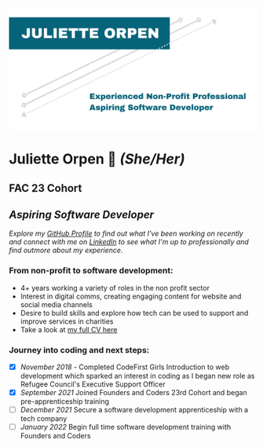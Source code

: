 ![Name Banner](https://github.com/julietteorpen/julietteorpen/blob/main/images/Readme%20tech%20cv%20co-ord.png)

# Juliette Orpen 💫 *(She/Her)*
## FAC 23 Cohort 
## *Aspiring Software Developer* 


*Explore my [GitHub Profile](https://github.com/julietteorpen) to find out what I've been working on recently and connect with me on [LinkedIn](https://www.linkedin.com/in/juliette-orpen/) to see what I'm up to professionally and find outmore about my experience.*

### From non-profit to software development:
* 4+ years working a variety of roles in the non profit sector 
* Interest in digital comms, creating engaging content for website and social media channels 
* Desire to build skills and explore how tech can be used to support and improve services in charities 
* Take a look at [my full CV here](https://www.canva.com/design/DAErxNSjR6k/ae1JDSjEqb64qqq8a9yi-A/view?utm_content=DAErxNSjR6k&utm_campaign=designshare&utm_medium=link&utm_source=sharebutton)

### Journey into coding and next steps:
- [x] *November 2018* - Completed CodeFirst Girls Introduction to web development which sparked an interest in coding as I began new role as Refugee Council's Executive Support Officer
- [x] *September 2021* Joined Founders and Coders 23rd Cohort and began pre-apprenticeship training 
- [ ] *December 2021* Secure a software development apprenticeship with a tech company 
- [ ] *January 2022* Begin full time software development training with Founders and Coders 

#### 
